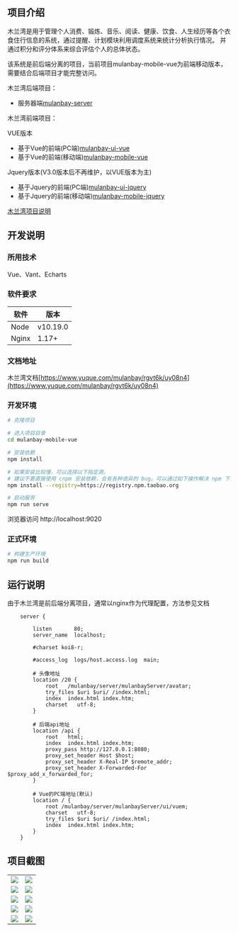 ## 项目介绍
木兰湾是用于管理个人消费、锻炼、音乐、阅读、健康、饮食、人生经历等各个衣食住行信息的系统，通过提醒、计划模块利用调度系统来统计分析执行情况。
并通过积分和评分体系来综合评估个人的总体状态。

该系统是前后端分离的项目，当前项目mulanbay-mobile-vue为前端移动版本，需要结合后端项目才能完整访问。

木兰湾后端项目：
* 服务器端[mulanbay-server](https://gitee.com/mulanbay/mulanbay-server)

木兰湾前端项目：

VUE版本
* 基于Vue的前端(PC端)[mulanbay-ui-vue](https://gitee.com/mulanbay/mulanbay-ui-vue)
* 基于Vue的前端(移动端)[mulanbay-mobile-vue](https://gitee.com/mulanbay/mulanbay-mobile-vue)

Jquery版本(V3.0版本后不再维护，以VUE版本为主)
* 基于Jquery的前端(PC端)[mulanbay-ui-jquery](https://gitee.com/mulanbay/mulanbay-ui-jquery)
* 基于Jquery的前端(移动端)[mulanbay-mobile-jquery](https://gitee.com/mulanbay/mulanbay-mobile-jquery)

[木兰湾项目说明](https://gitee.com/mulanbay)

## 开发说明

### 所用技术

Vue、Vant、Echarts

### 软件要求
| 软件                    | 版本          |
| ---------------------- | ------------- |
| Node                   | v10.19.0      |
| Nginx                  | 1.17+         |

### 文档地址

木兰湾文档[https://www.yuque.com/mulanbay/rgvt6k/uy08n4](https://www.yuque.com/mulanbay/rgvt6k/uy08n4)

### 开发环境

```bash
# 克隆项目

# 进入项目目录
cd mulanbay-mobile-vue

# 安装依赖
npm install

# 如果安装比较慢，可以选择以下指定源。
# 建议不要直接使用 cnpm 安装依赖，会有各种诡异的 bug。可以通过如下操作解决 npm 下载速度慢的问题
npm install --registry=https://registry.npm.taobao.org

# 启动服务
npm run serve
```

浏览器访问 http://localhost:9020

### 正式环境

```bash
# 构建生产环境
npm run build
```
## 运行说明
由于木兰湾是前后端分离项目，通常以nginx作为代理配置，方法参见文档

```
    server {

        listen       80;
        server_name  localhost;

        #charset koi8-r;

        #access_log  logs/host.access.log  main;
        
        # 头像地址
        location /20 {
            root   /mulanbay/server/mulanbayServer/avatar;
            try_files $uri $uri/ /index.html;
            index  index.html index.htm;
            charset   utf-8;
        }
        
        # 后端api地址
        location /api {
            root   html;
            index  index.html index.htm;
            proxy_pass http://127.0.0.1:8080;
            proxy_set_header Host $host;
            proxy_set_header X-Real-IP $remote_addr;
            proxy_set_header X-Forwarded-For $proxy_add_x_forwarded_for;
        }
        
        # Vue的PC端地址(默认)
        location / {
            root /mulanbay/server/mulanbayServer/ui/vuem;
            charset   utf-8;
            try_files $uri $uri/ /index.html;
            index  index.html index.htm;            
        }
    }

```
## 项目截图
<table>
    <tr>
        <td><img src="https://images.gitee.com/uploads/images/2021/0225/134154_6c5f78ad_352331.png"/></td>
        <td><img src="https://images.gitee.com/uploads/images/2021/0225/134216_58f63cf3_352331.png"/></td>
    </tr>
    <tr>
        <td><img src="https://images.gitee.com/uploads/images/2021/0225/134236_7c81bf14_352331.png"/></td>
        <td><img src="https://images.gitee.com/uploads/images/2021/0324/163914_91f69093_352331.png"/></td>
    </tr>
    <tr>
        <td><img src="https://images.gitee.com/uploads/images/2021/0225/134321_56b72e90_352331.png"/></td>
        <td><img src="https://images.gitee.com/uploads/images/2021/0225/134338_e1766f98_352331.png"/></td>
    </tr>
    <tr>
        <td><img src="https://images.gitee.com/uploads/images/2021/0324/163524_9286315d_352331.png"/></td>
        <td><img src="https://images.gitee.com/uploads/images/2021/0324/163541_d2c998a4_352331.png"/></td>
    </tr>
    <tr>
        <td><img src="https://images.gitee.com/uploads/images/2021/0324/163618_3737b37e_352331.png"/></td>
        <td><img src="https://images.gitee.com/uploads/images/2021/0324/163637_7f904b6c_352331.png"/></td>
    </tr>
</table>
